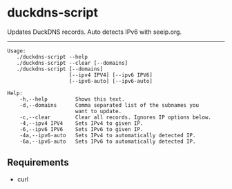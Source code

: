# duckdns-script

Updates DuckDNS records. Auto detects IPv6 with seeip.org.

---

```
Usage:
   ./duckdns-script --help
   ./duckdns-script --clear [--domains]
   ./duckdns-script [--domains]
                    [--ipv4 IPV4] [--ipv6 IPV6]
                    [--ipv6-auto] [--ipv6-auto]

Help:
    -h,--help         Shows this text.
    -d,--domains      Comma separated list of the subnames you
                      want to update.
    -c,--clear        Clear all records. Ignores IP options below.
    -4,--ipv4 IPV4    Sets IPv4 to given IP.
    -6,--ipv6 IPV6    Sets IPv6 to given IP.
    -4a,--ipv6-auto   Sets IPv4 to automatically detected IP.
    -6a,--ipv6-auto   Sets IPv6 to automatically detected IP.
```

## Requirements

- curl
